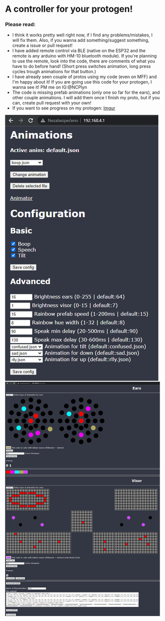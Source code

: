 # A controller for your protogen!
### Please read:
- I think it works pretty well right now, if I find any problems/mistakes, I will fix them. Also, if you wanna add something/suggest something, create a issue or pull request!
- I have added remote control via BLE (native on the ESP32 and the remote is any arduino with HM-10 bluetooth module). If you're planning to use the remote, look into the code, there are comments of what you have to do before hand! (Short press switches animation, long press cycles trough animations for that button.)
- I have already seen couple of protos using my code (even on MFF) and I'm happy about it! If you are going use this code for your protogen, I wanna see it! PM me on IG:@NCPlyn
- The code is missing prefab animations (only one so far for the ears), and other couple animations. I will add them once I finish my proto, but if you can, create pull request with your own!
- If you want to see progress on my protogen: [Imgur](https://imgur.com/a/jYpSbuZ)  

![index](indexpreview.png)
![animator](animatorpreview.png)
